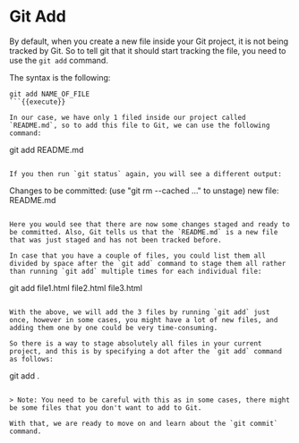# Git Add

By default, when you create a new file inside your Git project, it is not being tracked by Git. So to tell git that it should start tracking the file, you need to use the `git add` command.

The syntax is the following:

```
git add NAME_OF_FILE
```{{execute}}

In our case, we have only 1 filed inside our project called `README.md`, so to add this file to Git, we can use the following command:

```
git add README.md
```{{execute}}

If you then run `git status` again, you will see a different output:

```
Changes to be committed:
  (use "git rm --cached <file>..." to unstage)
        new file:   README.md
```

Here you would see that there are now some changes staged and ready to be committed. Also, Git tells us that the `README.md` is a new file that was just staged and has not been tracked before.

In case that you have a couple of files, you could list them all divided by space after the `git add` command to stage them all rather than running `git add` multiple times for each individual file:

```
git add file1.html file2.html file3.html
```{{execute}}

With the above, we will add the 3 files by running `git add` just once, however in some cases, you might have a lot of new files, and adding them one by one could be very time-consuming. 

So there is a way to stage absolutely all files in your current project, and this is by specifying a dot after the `git add` command as follows:

```
git add .
```{{execute}}

> Note: You need to be careful with this as in some cases, there might be some files that you don't want to add to Git.

With that, we are ready to move on and learn about the `git commit` command.